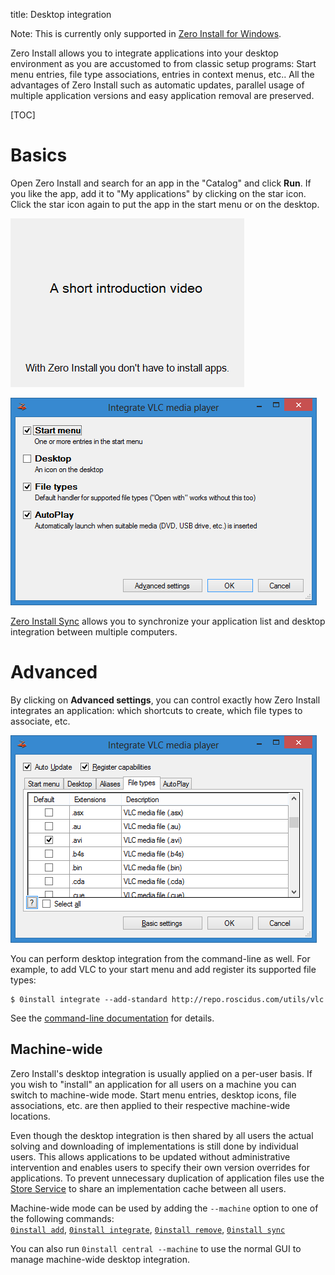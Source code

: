 title: Desktop integration

Note: This is currently only supported in [Zero Install for Windows](../details/windows.md).

Zero Install allows you to integrate applications into your desktop environment as you are accustomed to from classic setup programs: Start menu entries, file type associations, entries in context menus, etc.. All the advantages of Zero Install such as automatic updates, parallel usage of multiple application versions and easy application removal are preserved.

[TOC]

# Basics

Open Zero Install and search for an app in the "Catalog" and click **Run**. If you like the app, add it to "My applications" by clicking on the star icon. Click the star icon again to put the app in the start menu or on the desktop.

![Zero Install for Windows - Intro](../img/screens/0install-win/intro.gif)

![Zero Install for Windows - Desktop Integration basic](../img/screens/0install-win/desktop-integration-basic.png)

[Zero Install Sync](../details/sync.md) allows you to synchronize your application list and desktop integration between multiple computers.

# Advanced

By clicking on **Advanced settings**, you can control exactly how Zero Install integrates an application: which shortcuts to create, which file types to associate, etc.

![Zero Install for Windows - Desktop Integration advanced](../img/screens/0install-win/desktop-integration-advanced.png)

You can perform desktop integration from the command-line as well. For example, to add VLC to your start menu and add register its supported file types:

```shell
$ 0install integrate --add-standard http://repo.roscidus.com/utils/vlc
```

See the [command-line documentation](../details/cli.md#integrate) for details.

## Machine-wide

Zero Install's desktop integration is usually applied on a per-user basis. If you wish to "install" an application for all users on a machine you can switch to machine-wide mode. Start menu entries, desktop icons, file associations, etc. are then applied to their respective machine-wide locations.

Even though the desktop integration is then shared by all users the actual solving and downloading of implementations is still done by individual users. This allows applications to be updated without administrative intervention and enables users to specify their own version overrides for applications. To prevent unnecessary duplication of application files use the [Store Service](../details/sharing.md#windows) to share an implementation cache between all users.

Machine-wide mode can be used by adding the `--machine` option to one of the following commands:  
[`0install add`](../details/cli.md#add), [`0install integrate`](../details/cli.md#integrate), [`0install remove`](../details/cli.md#remove), [`0install sync`](../details/cli.md#sync)

You can also run `0install central --machine` to use the normal GUI to manage machine-wide desktop integration.
